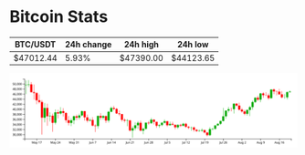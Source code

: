 # Bitcoin Stats

BTC/USDT|24h change|24h high|24h low|
|---|---|---|---|
|$47012.44|5.93%|$47390.00|$44123.65|

<img src="./chart.svg">
